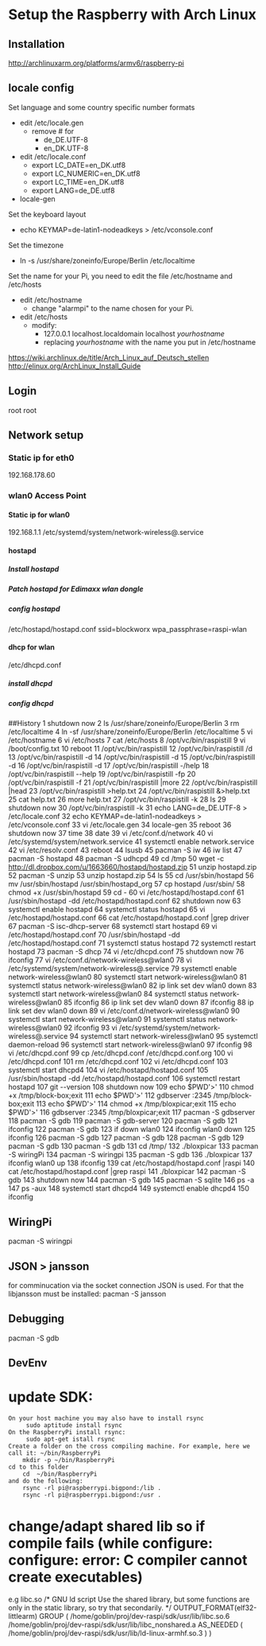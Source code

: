 # Setup the Raspberry with Arch Linux
## Installation
<http://archlinuxarm.org/platforms/armv6/raspberry-pi>
## locale config
Set language and some country specific number formats

- edit /etc/locale.gen
    - remove # for
		- de_DE.UTF-8
		- en_DK.UTF-8 
- edit /etc/locale.conf
    - export LC_DATE=en_DK.utf8
    - export LC_NUMERIC=en_DK.utf8
    - export LC_TIME=en_DK.utf8
    - export LANG=de_DE.utf8
- locale-gen

Set the keyboard layout

- echo KEYMAP=de-latin1-nodeadkeys > /etc/vconsole.conf

Set the timezone

- ln -s /usr/share/zoneinfo/Europe/Berlin /etc/localtime

Set the name for your Pi, you need to edit the file /etc/hostname and /etc/hosts 

- edit /etc/hostname 
	- change "alarmpi" to the name chosen for your Pi. 
- edit /etc/hosts
	- modify:
		- 127.0.0.1 localhost.localdomain localhost *yourhostname*
		- replacing *yourhostname* with the name you put in /etc/hostname

<https://wiki.archlinux.de/title/Arch_Linux_auf_Deutsch_stellen>
<http://elinux.org/ArchLinux_Install_Guide>
## Login
root
root
## Network setup
### Static ip for eth0
192.168.178.60
### wlan0 Access Point
#### Static ip for wlan0
192.168.1.1
/etc/systemd/system/network-wireless@.service
#### hostapd
##### Install hostapd
##### Patch hostapd for Edimaxx wlan dongle
##### config hostapd
/etc/hostapd/hostapd.conf
ssid=blockworx
wpa_passphrase=raspi-wlan
#### dhcp for wlan
/etc/dhcpd.conf
##### install dhcpd
##### config dhcpd

##History
    1  shutdown now
    2  ls /usr/share/zoneinfo/Europe/Berlin 
    3  rm /etc/localtime 
    4  ln -sf /usr/share/zoneinfo/Europe/Berlin  /etc/localtime
    5  vi /etc/hostname 
    6  vi /etc/hosts
    7  cat /etc/hosts
    8  /opt/vc/bin/raspistill 
    9  vi /boot/config.txt 
   10  reboot
   11  /opt/vc/bin/raspistill 
   12  /opt/vc/bin/raspistill /d
   13  /opt/vc/bin/raspistill -d
   14  /opt/vc/bin/raspistill -d
   15  /opt/vc/bin/raspistill -d
   16  /opt/vc/bin/raspistill -d
   17  /opt/vc/bin/raspistill -/help
   18  /opt/vc/bin/raspistill --help
   19  /opt/vc/bin/raspistill -fp
   20  /opt/vc/bin/raspistill -f
   21  /opt/vc/bin/raspistill |more
   22  /opt/vc/bin/raspistill |head
   23  /opt/vc/bin/raspistill >help.txt
   24  /opt/vc/bin/raspistill &>help.txt
   25  cat help.txt 
   26  more help.txt 
   27  /opt/vc/bin/raspistill -k
   28  ls
   29  shutdown now
   30  /opt/vc/bin/raspistill -k
   31  echo LANG=de_DE.UTF-8 > /etc/locale.conf
   32  echo KEYMAP=de-latin1-nodeadkeys > /etc/vconsole.conf
   33  vi /etc/locale.gen 
   34  locale-gen 
   35  reboot
   36  shutdown now
   37  time
   38  date
   39  vi /etc/conf.d/network
   40  vi /etc/systemd/system/network.service
   41  systemctl enable network.service
   42  vi /etc/resolv.conf 
   43  reboot
   44  lsusb
   45  pacman -S iw
   46  iw list
   47  pacman -S hostapd
   48  pacman -S udhcpd
   49  cd /tmp
   50  wget -c http://dl.dropbox.com/u/1663660/hostapd/hostapd.zip
   51  unzip hostapd.zip 
   52  pacman -S unzip
   53  unzip hostapd.zip 
   54  ls
   55  cd /usr/sbin/hostapd
   56  mv /usr/sbin/hostapd /usr/sbin/hostapd_org
   57  cp hostapd /usr/sbin/
   58  chmod +x /usr/sbin/hostapd
   59  cd -
   60  vi /etc/hostapd/hostapd.conf 
   61  /usr/sbin/hostapd -dd /etc/hostapd/hostapd.conf
   62  shutdown now
   63  systemctl enable hostapd
   64  systemctl status hostapd
   65  vi /etc/hostapd/hostapd.conf 
   66  cat /etc/hostapd/hostapd.conf |grep driver
   67  pacman -S isc-dhcp-server
   68  systemctl start hostapd
   69  vi /etc/hostapd/hostapd.conf 
   70  /usr/sbin/hostapd -dd /etc/hostapd/hostapd.conf
   71  systemctl status hostapd
   72  systemctl restart hostapd
   73  pacman -S dhcp
   74  vi /etc/dhcpd.conf 
   75  shutdown now
   76  ifconfig
   77  vi /etc/conf.d/network-wireless@wlan0
   78  vi /etc/systemd/system/network-wireless@.service
   79  systemctl enable network-wireless@wlan0
   80  systemctl start network-wireless@wlan0
   81  systemctl status network-wireless@wlan0
   82  ip link set dev wlan0 down
   83  systemctl start network-wireless@wlan0
   84  systemctl status network-wireless@wlan0
   85  ifconfig
   86  ip link set dev wlan0 down
   87  ifconfig
   88  ip link set dev wlan0 down
   89  vi /etc/conf.d/network-wireless@wlan0
   90  systemctl start network-wireless@wlan0
   91  systemctl status network-wireless@wlan0
   92  ifconfig
   93  vi /etc/systemd/system/network-wireless@.service
   94  systemctl start network-wireless@wlan0
   95  systemctl daemon-reload
   96  systemctl start network-wireless@wlan0
   97  ifconfig
   98  vi /etc/dhcpd.conf 
   99  cp /etc/dhcpd.conf /etc/dhcpd.conf.org
  100  vi /etc/dhcpd.conf 
  101  rm /etc/dhcpd.conf
  102  vi /etc/dhcpd.conf 
  103  systemctl start dhcpd4
  104  vi /etc/hostapd/hostapd.conf 
  105  /usr/sbin/hostapd -dd /etc/hostapd/hostapd.conf
  106  systemctl restart hostapd
  107  git --version
  108  shutdown now
  109  echo $PWD'>'
  110  chmod +x /tmp/block-box;exit
  111  echo $PWD'>'
  112  gdbserver :2345 /tmp/block-box;exit
  113  echo $PWD'>'
  114  chmod +x /tmp/bloxpicar;exit
  115  echo $PWD'>'
  116  gdbserver :2345 /tmp/bloxpicar;exit
  117  pacman -S gdbserver
  118  pacman -S gdb
  119  pacman -S gdb-server
  120  pacman -S gdb
  121  ifconfig
  122  pacman -S gdb
  123  if down wlan0
  124  ifconfig wlan0 down
  125  ifconfig
  126  pacman -S gdb
  127  pacman -S gdb
  128  pacman -S gdb
  129  pacman -S gdb
  130  pacman -S gdb
  131  cd /tmp/
  132  ./bloxpicar 
  133  pacman -S wiringPi
  134  pacman -S wiringpi
  135  pacman -S gdb
  136  ./bloxpicar 
  137  ifconfig wlan0 up
  138  ifconfig
  139  cat /etc/hostapd/hostapd.conf |raspi
  140  cat /etc/hostapd/hostapd.conf |grep raspi
  141  ./bloxpicar 
  142  pacman -S gdb
  143  shutdown now
  144  pacman -S gdb
  145  pacman -S sqlite
  146  ps -a
  147  ps -aux
  148  systemctl start dhcpd4
  149  systemctl enable dhcpd4
  150  ifconfig


## WiringPi
pacman -S wiringpi

## JSON > jansson
for comminucation via the socket connection JSON is used.
For that the libjansson must be installed:
pacman -S jansson

## Debugging
pacman -S gdb


## DevEnv

# update SDK:

    On your host machine you may also have to install rsync
         sudo aptitude install rsync
    On the RaspberryPi install rsync:
         sudo apt-get istall rsync
    Create a folder on the cross compiling machine. For example, here we call it: ~/bin/RaspberryPi
        mkdir -p ~/bin/RaspberryPi
    cd to this folder
        cd  ~/bin/RaspberryPi
    and do the following:
        rsync -rl pi@raspberrypi.bigpond:/lib .
        rsync -rl pi@raspberrypi.bigpond:/usr .
        
# change/adapt shared lib so if compile fails (while configure: configure: error: C compiler cannot create executables)
e.g libc.so
/* GNU ld script
   Use the shared library, but some functions are only in
   the static library, so try that secondarily.  */
OUTPUT_FORMAT(elf32-littlearm)
GROUP ( /home/goblin/proj/dev-raspi/sdk/usr/lib/libc.so.6 /home/goblin/proj/dev-raspi/sdk/usr/lib/libc_nonshared.a  AS_NEEDED ( /home/goblin/proj/dev-raspi/sdk/usr/lib/ld-linux-armhf.so.3 ) )

